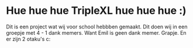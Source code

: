 # Hue hue hue TripleXL hue hue hue :)

Dit is een project wat wij voor school hebbben gemaakt. Dit doen wij in een groepje met 4 - 1 dank memers. Want Emil is geen dank memer. Grapje. En er zijn 2 otaku's c: